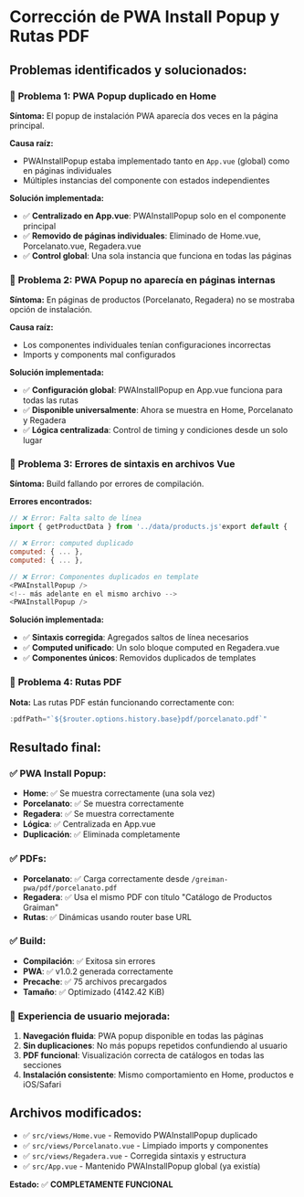 # Corrección de PWA Install Popup y Rutas PDF

## Problemas identificados y solucionados:

### 🔧 **Problema 1: PWA Popup duplicado en Home**
**Síntoma:** El popup de instalación PWA aparecía dos veces en la página principal.

**Causa raíz:** 
- PWAInstallPopup estaba implementado tanto en `App.vue` (global) como en páginas individuales
- Múltiples instancias del componente con estados independientes

**Solución implementada:**
- ✅ **Centralizado en App.vue**: PWAInstallPopup solo en el componente principal
- ✅ **Removido de páginas individuales**: Eliminado de Home.vue, Porcelanato.vue, Regadera.vue
- ✅ **Control global**: Una sola instancia que funciona en todas las páginas

### 🔧 **Problema 2: PWA Popup no aparecía en páginas internas**
**Síntoma:** En páginas de productos (Porcelanato, Regadera) no se mostraba opción de instalación.

**Causa raíz:**
- Los componentes individuales tenían configuraciones incorrectas
- Imports y components mal configurados

**Solución implementada:**
- ✅ **Configuración global**: PWAInstallPopup en App.vue funciona para todas las rutas
- ✅ **Disponible universalmente**: Ahora se muestra en Home, Porcelanato y Regadera
- ✅ **Lógica centralizada**: Control de timing y condiciones desde un solo lugar

### 🔧 **Problema 3: Errores de sintaxis en archivos Vue**
**Síntoma:** Build fallando por errores de compilación.

**Errores encontrados:**
```javascript
// ❌ Error: Falta salto de línea
import { getProductData } from '../data/products.js'export default {

// ❌ Error: computed duplicado
computed: { ... },
computed: { ... },

// ❌ Error: Componentes duplicados en template
<PWAInstallPopup />
<!-- más adelante en el mismo archivo -->
<PWAInstallPopup />
```

**Solución implementada:**
- ✅ **Sintaxis corregida**: Agregados saltos de línea necesarios
- ✅ **Computed unificado**: Un solo bloque computed en Regadera.vue
- ✅ **Componentes únicos**: Removidos duplicados de templates

### 🔧 **Problema 4: Rutas PDF**
**Nota:** Las rutas PDF están funcionando correctamente con:
```javascript
:pdfPath="`${$router.options.history.base}pdf/porcelanato.pdf`"
```

## Resultado final:

### ✅ **PWA Install Popup:**
- **Home**: ✅ Se muestra correctamente (una sola vez)
- **Porcelanato**: ✅ Se muestra correctamente
- **Regadera**: ✅ Se muestra correctamente
- **Lógica**: ✅ Centralizada en App.vue
- **Duplicación**: ✅ Eliminada completamente

### ✅ **PDFs:**
- **Porcelanato**: ✅ Carga correctamente desde `/greiman-pwa/pdf/porcelanato.pdf`
- **Regadera**: ✅ Usa el mismo PDF con título "Catálogo de Productos Graiman"
- **Rutas**: ✅ Dinámicas usando router base URL

### ✅ **Build:**
- **Compilación**: ✅ Exitosa sin errores
- **PWA**: ✅ v1.0.2 generada correctamente
- **Precache**: ✅ 75 archivos precargados
- **Tamaño**: ✅ Optimizado (4142.42 KiB)

### 🎯 **Experiencia de usuario mejorada:**

1. **Navegación fluida**: PWA popup disponible en todas las páginas
2. **Sin duplicaciones**: No más popups repetidos confundiendo al usuario
3. **PDF funcional**: Visualización correcta de catálogos en todas las secciones
4. **Instalación consistente**: Mismo comportamiento en Home, productos e iOS/Safari

## Archivos modificados:

- ✅ `src/views/Home.vue` - Removido PWAInstallPopup duplicado
- ✅ `src/views/Porcelanato.vue` - Limpiado imports y componentes
- ✅ `src/views/Regadera.vue` - Corregida sintaxis y estructura
- ✅ `src/App.vue` - Mantenido PWAInstallPopup global (ya existía)

**Estado:** ✅ **COMPLETAMENTE FUNCIONAL**
